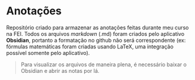 # Anotações
Repositório criado para armazenar as anotações feitas durante meu curso na FEI.
Todos os arquivos *markdown* (.md) foram criados pelo aplicativo **Obsidian**, portanto a formatação no github não será correspondente (ex: fórmulas matemáticas foram criadas usando LaTeX, uma integração possível somente pelo aplicativo).

> Para visualizar os arquivos de maneira plena, é necessário baixar o Obsidian e abrir as notas por lá.
